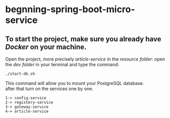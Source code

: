 # begnning-spring-boot-micro-service
## To start the project, make sure you already have *Docker* on your machine.  
Open the project, more precisely *article-service* in the *resource folder*: open the *dev folder* in your terminal and type the command:  
````
./start-db.sh
````      
This command will allow you to mount your PostgreSQL database.  
after that turn on the services one by one.  
````
1-> config-service
2-> registery-service
3-> gateway-service
4-> article-service
````
